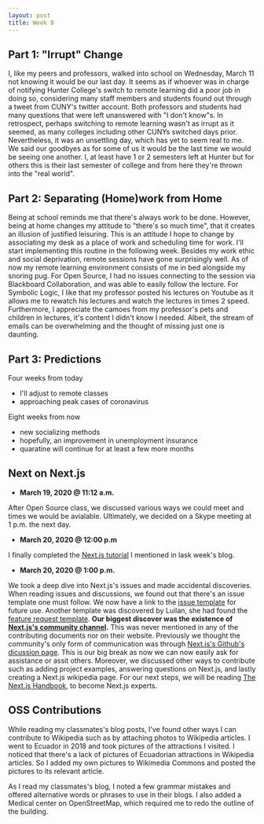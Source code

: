 ```yaml
---
layout: post
title: Week 8
---
```


Part 1: "Irrupt" Change
---
I, like my peers and professors, walked into school on Wednesday, March 11 not knowing it would be our last day. It seems as if whoever was in charge of notifying Hunter College's switch to remote learning did a poor job in doing so, considering many staff members and students found out through a tweet from CUNY's twitter account. Both professors and students had many questions that were left unanswered with "I don't know"s. In retrospect, perhaps switching to remote learning wasn't as irrupt as it seemed, as many colleges including other CUNYs switched days prior. Nevertheless, it was an unsettling day, which has yet to seem real to me. We said our goodbyes as for some of us it would be the last time we would be seeing one another. I, at least have 1 or 2 semesters left at Hunter but for others this is their last semester of college and from here they're thrown into the "real world". 

Part 2: Separating (Home)work from Home
---
Being at school reminds me that there's always work to be done. However, being at home changes my attitude to "there's so much time", that it creates an illusion of justified leisuring. This is an attitude I hope to change by associating my desk as a place of work and scheduling time for work. I'll start implementing this routine in the following week. Besides my work ethic and social deprivation, remote sessions have gone surprisingly well. As of now my remote learning environment consists of me in bed alongside my snoring pug. For Open Source, I had no issues connecting to the session via Blackboard Collaboration, and was able to easily follow the lecture. For Symbolic Logic, I like that my professor posted his lectures on Youtube as it allows me to rewatch his lectures and watch the lectures in times 2 speed. Furthermore, I appreciate the camoes from my professor's pets and children in lectures, it's content I didn't know I needed. Albeit, the stream of emails can be overwhelming and the thought of missing just one is daunting.

Part 3: Predictions
---

Four weeks from today
- I'll adjust to remote classes
- approaching peak cases of coronavirus

Eight weeks from now
- new socializing methods 
- hopefully, an improvement in unemployment insurance
- quaratine will continue for at least a few more months

Next on Next.js 
---
- **March 19, 2020 @ 11:12 a.m.**

After Open Source class, we discussed various ways we could meet and times we would be avialable. Ultimately, we decided on a Skype meeting at 1 p.m. the next day. 

- **March 20, 2020 @ 12:00 p.m**

I finally completed the [Next.js tutorial](https://www.youtube.com/watch?v=IkOVe40Sy0U) I mentioned in lask week's blog.

- **March 20, 2020 @ 1:00 p.m.**

We took a deep dive into Next.js's issues and made accidental discoveries. When reading issues and discussions, we found out that there's an issue template one must follow. We now have a link to the [issue template](https://github.com/zeit/next.js/blob/canary/.github/ISSUE_TEMPLATE/1.Bug_report.md) for future use. Another template was discovered by Luilan, she had found the [feature request template](https://github.com/zeit/next.js/blob/canary/.github/ISSUE_TEMPLATE/2.Feature_request.md). **Our biggest discover was the existence of [Next.js's community channel](https://spectrum.chat/next-js?tab=chat).** This was never mentioned in any of the contributing documents nor on their website. Previously we thought the community's only form of communication was through [Next.js's Github's dicussion page](https://github.com/zeit/next.js/discussions). This is our big break as now we can now easily ask for assistance or assit others. Moreover, we discussed other ways to contribute such as adding project examples, answering questions on Next.js, and lastly creating a Next.js wikipedia page. For our next steps, we will be reading [The Next.js Handbook](https://www.freecodecamp.org/news/the-next-js-handbook/), to become Next.js experts.

OSS Contributions
---
While reading my classmates's blog posts, I've found other ways I can contribute to Wikipedia such as by attaching photos to Wikipedia articles. I went to Ecuador in 2018 and took pictures of the attractions I visited. I noticed that there's a lack of pictures of Ecuadorian attractions in Wikipedia articles. So I added my own pictures to Wikimedia Commons and posted the pictures to its relevant article. 

As I read my classmates's blog, I noted a few grammar mistakes and offered alternative words or phrases to use in their blogs. I also added a Medical center on OpenStreetMap, which required me to redo the outline of the building.
